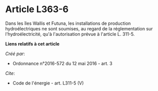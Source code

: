 # Article L363-6

Dans les îles Wallis et Futuna, les installations de production hydroélectriques ne sont soumises, au regard de la
réglementation sur l'hydroélectricité, qu'à l'autorisation prévue à l'article L. 311-5.

**Liens relatifs à cet article**

_Créé par_:

  - Ordonnance n°2016-572 du 12 mai 2016 - art. 3

_Cite_:

  - Code de l'énergie - art. L311-5 (V)
